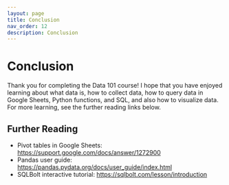 ```yaml
---
layout: page
title: Conclusion
nav_order: 12
description: Conclusion
---
```

# Conclusion

Thank you for completing the Data 101 course!  I hope that you have enjoyed learning about what data is, how to collect data, how to query data in Google Sheets, Python functions, and SQL, and also how to visualize data.  For more learning, see the further reading links below.  

## Further Reading
- Pivot tables in Google Sheets: <https://support.google.com/docs/answer/1272900>
- Pandas user guide: <https://pandas.pydata.org/docs/user_guide/index.html>
- SQLBolt interactive tutorial: <https://sqlbolt.com/lesson/introduction>
